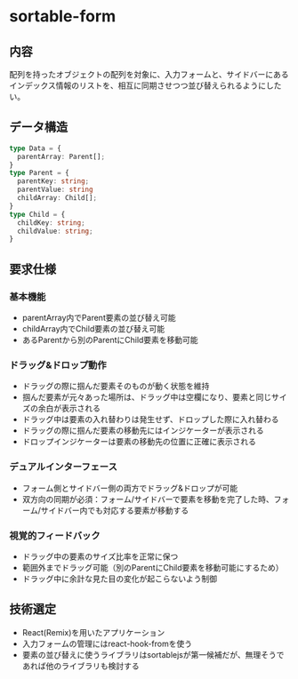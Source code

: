 # sortable-form

## 内容

配列を持ったオブジェクトの配列を対象に、入力フォームと、サイドバーにあるインデックス情報のリストを、相互に同期させつつ並び替えられるようにしたい。

## データ構造

```typescript
type Data = {
  parentArray: Parent[];
}
type Parent = {
  parentKey: string;
  parentValue: string
  childArray: Child[];
}
type Child = {
  childKey: string;
  childValue: string;
}
```

## 要求仕様

### 基本機能

- parentArray内でParent要素の並び替え可能
- childArray内でChild要素の並び替え可能
- あるParentから別のParentにChild要素を移動可能

### ドラッグ&ドロップ動作

- ドラッグの際に掴んだ要素そのものが動く状態を維持
- 掴んだ要素が元々あった場所は、ドラッグ中は空欄になり、要素と同じサイズの余白が表示される
- ドラッグ中は要素の入れ替わりは発生せず、ドロップした際に入れ替わる
- ドラッグの際に掴んだ要素の移動先にはインジケーターが表示される
- ドロップインジケーターは要素の移動先の位置に正確に表示される

### デュアルインターフェース

- フォーム側とサイドバー側の両方でドラッグ&ドロップが可能
- 双方向の同期が必須：フォーム/サイドバーで要素を移動を完了した時、フォーム/サイドバー内でも対応する要素が移動する

### 視覚的フィードバック

- ドラッグ中の要素のサイズ比率を正常に保つ
- 範囲外までドラッグ可能（別のParentにChild要素を移動可能にするため）
- ドラッグ中に余計な見た目の変化が起こらないよう制御

## 技術選定

- React(Remix)を用いたアプリケーション
- 入力フォームの管理にはreact-hook-fromを使う
- 要素の並び替えに使うライブラリはsortablejsが第一候補だが、無理そうであれば他のライブラリも検討する
